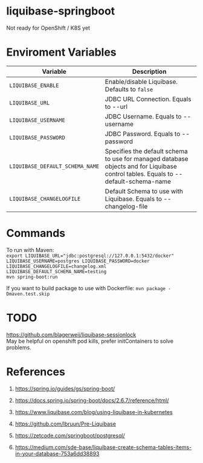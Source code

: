 # liquibase-springboot

Not ready for OpenShift / K8S yet

# Enviroment Variables 

| Variable | Description | 
| -------- | ----------- |
| `LIQUIBASE_ENABLE` | Enable/disable Liquibase. Defaults to `false` |
| `LIQUIBASE_URL` | JDBC URL Connection. Equals to --url | 
| `LIQUIBASE_USERNAME` | JDBC Username. Equals to --username |
| `LIQUIBASE_PASSWORD` | JDBC Password. Equals to --password |
| `LIQUIBASE_DEFAULT_SCHEMA_NAME` |  Specifies the default schema to use for managed database objects and for Liquibase control tables. Equals to --default-schema-name |
| `LIQUIBASE_CHANGELOGFILE` | Default Schema to use with Liquibase. Equals to --changelog-file |

# Commands  

To run with Maven:  
`export LIQUIBASE_URL="jdbc:postgresql://127.0.0.1:5432/docker" LIQUIBASE_USERNAME=postgres LIQUIBASE_PASSWORD=docker LIQUIBASE_CHANGELOGFILE=changelog.xml LIQUIBASE_DEFAULT_SCHEMA_NAME=testing`  
`mvn spring-boot:run`   

If you want to build package to use with Dockerfile:
`mvn package -Dmaven.test.skip` 

# TODO

https://github.com/blagerweij/liquibase-sessionlock  
May be helpful on openshift pod kills, prefer initContainers to solve problems.

# References  

1. https://spring.io/guides/gs/spring-boot/
2. https://docs.spring.io/spring-boot/docs/2.6.7/reference/html/
3. https://www.liquibase.com/blog/using-liquibase-in-kubernetes  


4. https://github.com/lbruun/Pre-Liquibase

5. https://zetcode.com/springboot/postgresql/
6. https://medium.com/sde-base/liquibase-create-schema-tables-items-in-your-database-753a6dd38893 
